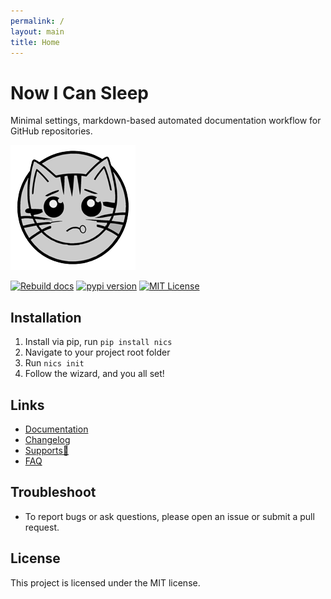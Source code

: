```yaml
---
permalink: /
layout: main
title: Home
---
```


# Now I Can Sleep

Minimal settings, markdown-based automated documentation workflow for GitHub repositories.

![NICS' banner](https://raw.githubusercontent.com/nvfp/now-i-can-sleep/master/assets/logo200.png)

[![Rebuild docs](https://github.com/nvfp/now-i-can-sleep/actions/workflows/rebuild-docs.yml/badge.svg)](https://github.com/nvfp/now-i-can-sleep/actions/workflows/rebuild-docs.yml)
[![pypi version](https://img.shields.io/pypi/v/nics?logo=pypi)](https://pypi.org/project/nics/)
[![MIT License](https://img.shields.io/badge/license-MIT-blue.svg?style=flat)](http://choosealicense.com/licenses/mit/)


## Installation

1. Install via pip, run `pip install nics`
2. Navigate to your project root folder
3. Run `nics init`
4. Follow the wizard, and you all set!


## Links

- [Documentation](https://nvfp.github.io/now-i-can-sleep)
- [Changelog](https://nvfp.github.io/now-i-can-sleep/changelog)
- [Supports💙](https://nvfp.github.io/many-thanks)
- [FAQ](https://nvfp.github.io/now-i-can-sleep/faqs)


## Troubleshoot

- To report bugs or ask questions, please open an issue or submit a pull request.


## License

This project is licensed under the MIT license.